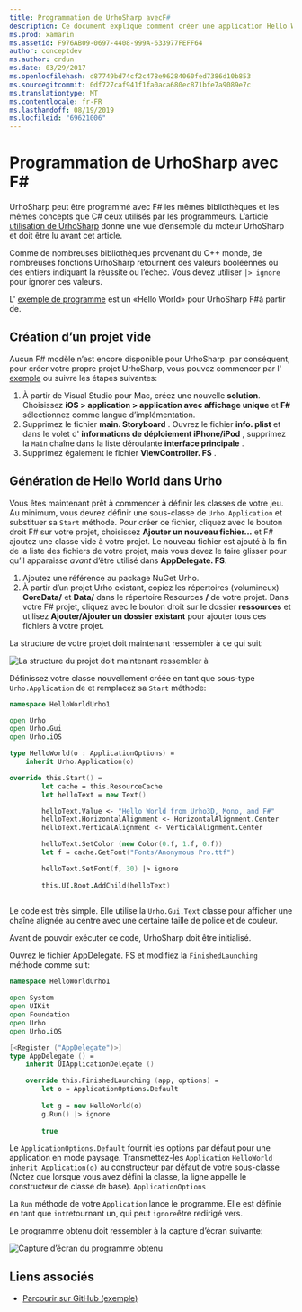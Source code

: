 ```yaml
---
title: Programmation de UrhoSharp avecF#
description: Ce document explique comment créer une application Hello World UrhoSharp simple à l' F# aide de dans Visual Studio pour Mac.
ms.prod: xamarin
ms.assetid: F976AB09-0697-4408-999A-633977FEFF64
author: conceptdev
ms.author: crdun
ms.date: 03/29/2017
ms.openlocfilehash: d87749bd74cf2c478e96284060fed7386d10b853
ms.sourcegitcommit: 0df727caf941f1fa0aca680ec871bfe7a9089e7c
ms.translationtype: MT
ms.contentlocale: fr-FR
ms.lasthandoff: 08/19/2019
ms.locfileid: "69621006"
---
```

# <a name="programming-urhosharp-with-f"></a>Programmation de UrhoSharp avec F\#

UrhoSharp peut être programmé avec F# les mêmes bibliothèques et les mêmes concepts que C# ceux utilisés par les programmeurs. L’article [utilisation de UrhoSharp](~/graphics-games/urhosharp/using.md) donne une vue d’ensemble du moteur UrhoSharp et doit être lu avant cet article.

Comme de nombreuses bibliothèques provenant du C++ monde, de nombreuses fonctions UrhoSharp retournent des valeurs booléennes ou des entiers indiquant la réussite ou l’échec. Vous devez utiliser `|> ignore` pour ignorer ces valeurs.

L' [exemple de programme](https://github.com/xamarin/recipes/tree/master/Recipes/cross-platform/urho/urho-fsharp/HelloWorldUrhoFsharp) est un «Hello World» pour UrhoSharp F#à partir de.

## <a name="creating-an-empty-project"></a>Création d’un projet vide

Aucun F# modèle n’est encore disponible pour UrhoSharp. par conséquent, pour créer votre propre projet UrhoSharp, vous pouvez commencer par l' [exemple](https://github.com/xamarin/recipes/tree/master/Recipes/cross-platform/urho/urho-fsharp/HelloWorldUrhoFsharp) ou suivre les étapes suivantes:

1. À partir de Visual Studio pour Mac, créez une nouvelle **solution**. Choisissez **iOS > application > application avec affichage unique** et **F#** sélectionnez comme langue d’implémentation. 
1. Supprimez le fichier **main. Storyboard** . Ouvrez le fichier **info. plist** et dans le volet d' **informations de déploiement iPhone/iPod** , supprimez la `Main` chaîne dans la liste déroulante **interface principale** .
1. Supprimez également le fichier **ViewController. FS** .

## <a name="building-hello-world-in-urho"></a>Génération de Hello World dans Urho

Vous êtes maintenant prêt à commencer à définir les classes de votre jeu. Au minimum, vous devrez définir une sous-classe de `Urho.Application` et substituer sa `Start` méthode. Pour créer ce fichier, cliquez avec le bouton droit F# sur votre projet, choisissez **Ajouter un nouveau fichier...** et F# ajoutez une classe vide à votre projet. Le nouveau fichier est ajouté à la fin de la liste des fichiers de votre projet, mais vous devez le faire glisser pour qu’il apparaisse *avant* d’être utilisé dans **AppDelegate. FS**.

1. Ajoutez une référence au package NuGet Urho.
1. À partir d’un projet Urho existant, copiez les répertoires (volumineux) **CoreData/** et **Data/** dans le répertoire Resources **/** de votre projet. Dans votre F# projet, cliquez avec le bouton droit sur le dossier **ressources** et utilisez **Ajouter/Ajouter un dossier existant** pour ajouter tous ces fichiers à votre projet.

La structure de votre projet doit maintenant ressembler à ce qui suit:

![](fsharp-images/solutionpane.png "La structure du projet doit maintenant ressembler à")

Définissez votre classe nouvellement créée en tant que sous-type `Urho.Application` de et remplacez sa `Start` méthode:

```fsharp
namespace HelloWorldUrho1

open Urho
open Urho.Gui
open Urho.iOS

type HelloWorld(o : ApplicationOptions) =
    inherit Urho.Application(o) 

override this.Start() = 
        let cache = this.ResourceCache
        let helloText = new Text()

        helloText.Value <- "Hello World from Urho3D, Mono, and F#"
        helloText.HorizontalAlignment <- HorizontalAlignment.Center
        helloText.VerticalAlignment <- VerticalAlignment.Center

        helloText.SetColor (new Color(0.f, 1.f, 0.f))
        let f = cache.GetFont("Fonts/Anonymous Pro.ttf")

        helloText.SetFont(f, 30) |> ignore
                  
        this.UI.Root.AddChild(helloText)
            
```

Le code est très simple. Elle utilise la `Urho.Gui.Text` classe pour afficher une chaîne alignée au centre avec une certaine taille de police et de couleur. 

Avant de pouvoir exécuter ce code, UrhoSharp doit être initialisé. 

Ouvrez le fichier AppDelegate. FS et modifiez la `FinishedLaunching` méthode comme suit:

```fsharp
namespace HelloWorldUrho1

open System
open UIKit
open Foundation
open Urho
open Urho.iOS

[<Register ("AppDelegate")>]
type AppDelegate () =
    inherit UIApplicationDelegate ()

    override this.FinishedLaunching (app, options) =
        let o = ApplicationOptions.Default
     
        let g = new HelloWorld(o)
        g.Run() |> ignore
       
        true
```

Le `ApplicationOptions.Default` fournit les options par défaut pour une application en mode paysage. Transmettez-les `Application` `HelloWorld` `inherit Application(o)` au constructeur par défaut de votre sous-classe (Notez que lorsque vous avez défini la classe, la ligne appelle le constructeur de classe de base). `ApplicationOptions`

La `Run` méthode de votre `Application` lance le programme. Elle est définie en tant que `int`retournant un, qui peut `ignore`être redirigé vers.

Le programme obtenu doit ressembler à la capture d’écran suivante:

![Capture d’écran du programme obtenu](fsharp-images/helloworldfsharp.png)

## <a name="related-links"></a>Liens associés

- [Parcourir sur GitHub (exemple)](https://github.com/xamarin/recipes/tree/master/Recipes/cross-platform/urho/urho-fsharp/HelloWorldUrhoFsharp)
